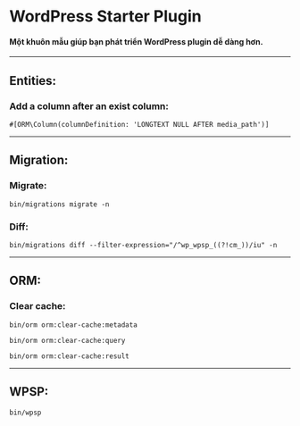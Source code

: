 # WordPress Starter Plugin
#### Một khuôn mẫu giúp bạn phát triển WordPress plugin dễ dàng hơn.
___

## Entities:
### Add a column after an exist column:
`#[ORM\Column(columnDefinition: 'LONGTEXT NULL AFTER media_path')]`
___

## Migration:
### Migrate:
`bin/migrations migrate -n`

### Diff:
`bin/migrations diff --filter-expression="/^wp_wpsp_((?!cm_))/iu" -n`
___

## ORM:
### Clear cache:
`bin/orm orm:clear-cache:metadata`

`bin/orm orm:clear-cache:query`

`bin/orm orm:clear-cache:result`
___

## WPSP:
`bin/wpsp`